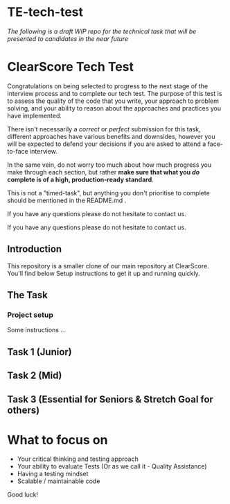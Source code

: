 # TE-tech-test
_The following is a draft WIP repo for the technical task that will be presented to candidates in the near future_



# ClearScore Tech Test

Congratulations on being selected to progress to the next stage of the interview process and to complete our tech test. The purpose of this test is to assess the quality of the code that you write, your approach to problem solving, and your ability to reason about the approaches and practices you have implemented.

There isn't necessarily a _correct_ or _perfect_ submission for this task, different approaches have various benefits and downsides, however you will be expected to defend your decisions if you are asked to attend a face-to-face interview.

In the same vein, do not worry too much about how much progress you make through each section, but rather **make sure that what you _do_ complete is of a high, production-ready standard**. 

This is not a "timed-task", but anything you don't prioritise to complete should be mentioned in the README.md .

If you have any questions please do not hesitate to contact us.

If you have any questions please do not hesitate to contact us.


## Introduction
This repository is a smaller clone of our main repository at ClearScore. You'll find below Setup instructions to get it up and running quickly.

## The Task


### Project setup

Some instructions ...


## Task 1 (Junior)


## Task 2 (Mid)


## Task 3 (Essential for Seniors & Stretch Goal for others)


# What to focus on

- Your critical thinking and testing approach
- Your ability to evaluate Tests (Or as we call it - Quality Assistance)
- Having a testing mindset
- Scalable / maintainable code

Good luck!

